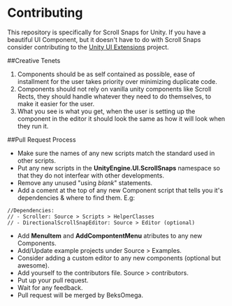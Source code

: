 # Contributing

This repository is specifically for Scroll Snaps for Unity. If you have a beautiful UI Component,
but it doesn't have to do with Scroll Snaps consider contributing to the [Unity UI Extensions](https://bitbucket.org/UnityUIExtensions/unity-ui-extensions/overview) project.

##Creative Tenets

1. Components should be as self contained as possible, ease of installment for the user takes priority over minimizing duplicate code.
2. Components should not rely on vanilla unity components like Scroll Rects, they should handle whatever they need to do themselves, to make it easier for the user.
3. What you see is what you get, when the user is setting up the component in the editor it should look the same as how it will look when they run it.

##Pull Request Process

* Make sure the names of any new scripts match the standard used in other scripts.
* Put any new scripts in the **UnityEngine.UI.ScrollSnaps** namespace so that they do not interfear with other developments.
* Remove any unused "using *blank*" statements.
* Add a coment at the top of any new Component script that tells you it's dependencies & where to find them. E.g:

```
//Dependencies:
// - Scroller: Source > Scripts > HelperClasses
// - DirectionalScrollSnapEditor: Source > Editor (optional)
```

* Add **MenuItem** and **AddCompontentMenu** atributes to any new Components.
* Add/Update example projects under Source > Examples.
* Consider adding a custom editor to any new components (optional but awesome).
* Add yourself to the contributors file. Source > contributors.
* Put up your pull request.
* Wait for any feedback.
* Pull request will be merged by BeksOmega.